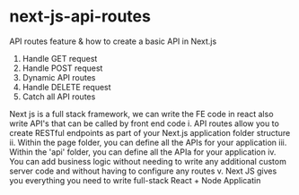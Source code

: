 # next-js-api-routes
API routes feature & how to create a basic API in Next.js
1. Handle GET request
2. Handle POST request
3. Dynamic API routes
4. Handle DELETE request
5. Catch all API routes

Next js is a full stack framework, we can write the FE code in react also write API's that can be called by front end code
i. API routes allow you to create RESTful endpoints as part of your Next.js application folder structure
ii. Within the page folder, you can define all the APIs for your application
iii. Within the 'api' folder, you can define all the APIa for your application
iv. You can add business logic without needing to write any additional custom server code and without having to configure any routes
v. Next JS gives you everything you need to write full-stack React + Node Applicatin
